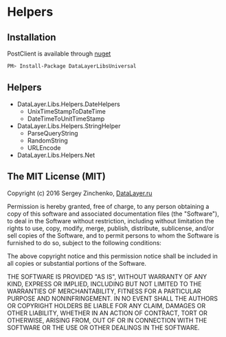 Helpers
=======

Installation
------------
PostClient is available through [nuget](https://www.nuget.org)

```sh
PM> Install-Package DataLayerLibsUniversal
```

Helpers
-------
  - DataLayer.Libs.Helpers.DateHelpers
    - UnixTimeStampToDateTime
	- DateTimeToUnitTimeStamp
  - DataLayer.Libs.Helpers.StringHelper
    - ParseQueryString
	- RandomString
	- URLEncode
  - DataLayer.Libs.Helpers.Net

  
The MIT License (MIT)
---------------------

Copyright (c) 2016 Sergey Zinchenko, [DataLayer.ru](http://datalayer.ru/)

Permission is hereby granted, free of charge, to any person obtaining a copy
of this software and associated documentation files (the "Software"), to deal
in the Software without restriction, including without limitation the rights
to use, copy, modify, merge, publish, distribute, sublicense, and/or sell
copies of the Software, and to permit persons to whom the Software is
furnished to do so, subject to the following conditions:

The above copyright notice and this permission notice shall be included in all
copies or substantial portions of the Software.

THE SOFTWARE IS PROVIDED "AS IS", WITHOUT WARRANTY OF ANY KIND, EXPRESS OR
IMPLIED, INCLUDING BUT NOT LIMITED TO THE WARRANTIES OF MERCHANTABILITY,
FITNESS FOR A PARTICULAR PURPOSE AND NONINFRINGEMENT. IN NO EVENT SHALL THE
AUTHORS OR COPYRIGHT HOLDERS BE LIABLE FOR ANY CLAIM, DAMAGES OR OTHER
LIABILITY, WHETHER IN AN ACTION OF CONTRACT, TORT OR OTHERWISE, ARISING FROM,
OUT OF OR IN CONNECTION WITH THE SOFTWARE OR THE USE OR OTHER DEALINGS IN THE
SOFTWARE.